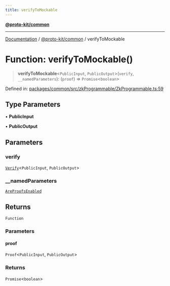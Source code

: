 ```yaml
---
title: verifyToMockable
---
```


[**@proto-kit/common**](../README.md)

***

[Documentation](../../../README.md) / [@proto-kit/common](../README.md) / verifyToMockable

# Function: verifyToMockable()

> **verifyToMockable**\<`PublicInput`, `PublicOutput`\>(`verify`, `__namedParameters`): (`proof`) => `Promise`\<`boolean`\>

Defined in: [packages/common/src/zkProgrammable/ZkProgrammable.ts:59](https://github.com/proto-kit/framework/blob/4d6b3b6da51b3edee0fbf25ce72c1f59ec61e891/packages/common/src/zkProgrammable/ZkProgrammable.ts#L59)

## Type Parameters

• **PublicInput**

• **PublicOutput**

## Parameters

### verify

[`Verify`](../interfaces/Verify.md)\<`PublicInput`, `PublicOutput`\>

### \_\_namedParameters

[`AreProofsEnabled`](../interfaces/AreProofsEnabled.md)

## Returns

`Function`

### Parameters

#### proof

`Proof`\<`PublicInput`, `PublicOutput`\>

### Returns

`Promise`\<`boolean`\>
